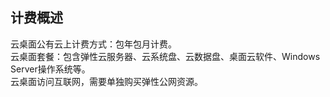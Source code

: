 ## 计费概述
云桌面公有云上计费方式：包年包月计费。<br>
云桌面套餐：包含弹性云服务器、云系统盘、云数据盘、桌面云软件、Windows Server操作系统等。<br>
云桌面访问互联网，需要单独购买弹性公网资源。<br>
